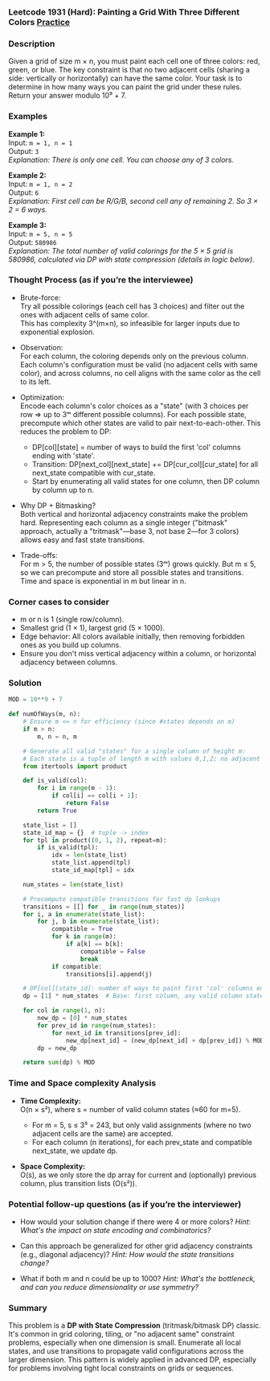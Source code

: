 ### Leetcode 1931 (Hard): Painting a Grid With Three Different Colors [Practice](https://leetcode.com/problems/painting-a-grid-with-three-different-colors)

### Description  
Given a grid of size m × n, you must paint each cell one of three colors: red, green, or blue. The key constraint is that no two adjacent cells (sharing a side: vertically or horizontally) can have the same color. Your task is to determine in how many ways you can paint the grid under these rules. Return your answer modulo 10⁹ + 7.

### Examples  

**Example 1:**  
Input: `m = 1, n = 1`  
Output: `3`  
*Explanation: There is only one cell. You can choose any of 3 colors.*

**Example 2:**  
Input: `m = 1, n = 2`  
Output: `6`  
*Explanation: First cell can be R/G/B, second cell any of remaining 2. So 3 × 2 = 6 ways.*

**Example 3:**  
Input: `m = 5, n = 5`  
Output: `580986`  
*Explanation: The total number of valid colorings for the 5 × 5 grid is 580986, calculated via DP with state compression (details in logic below).*

### Thought Process (as if you’re the interviewee)  

- Brute-force:  
  Try all possible colorings (each cell has 3 choices) and filter out the ones with adjacent cells of same color.  
  This has complexity 3^(m×n), so infeasible for larger inputs due to exponential explosion.

- Observation:  
  For each column, the coloring depends only on the previous column. Each column's configuration must be valid (no adjacent cells with same color), and across columns, no cell aligns with the same color as the cell to its left.

- Optimization:  
  Encode each column's color choices as a "state" (with 3 choices per row ⇒ up to 3ᵐ different possible columns). For each possible state, precompute which other states are valid to pair next-to-each-other. This reduces the problem to DP:  
  - DP[col][state] = number of ways to build the first 'col' columns ending with 'state'.
  - Transition: DP[next_col][next_state] += DP[cur_col][cur_state] for all next_state compatible with cur_state.
  - Start by enumerating all valid states for one column, then DP column by column up to n.

- Why DP + Bitmasking?  
  Both vertical and horizontal adjacency constraints make the problem hard. Representing each column as a single integer ("bitmask" approach, actually a "tritmask"—base 3, not base 2—for 3 colors) allows easy and fast state transitions.

- Trade-offs:  
  For m > 5, the number of possible states (3ᵐ) grows quickly. But m ≤ 5, so we can precompute and store all possible states and transitions. Time and space is exponential in m but linear in n.

### Corner cases to consider  
- m or n is 1 (single row/column).
- Smallest grid (1 × 1), largest grid (5 × 1000).
- Edge behavior: All colors available initially, then removing forbidden ones as you build up columns.
- Ensure you don't miss vertical adjacency within a column, or horizontal adjacency between columns.

### Solution

```python
MOD = 10**9 + 7

def numOfWays(m, n):
    # Ensure m <= n for efficiency (since #states depends on m)
    if m > n:
        m, n = n, m

    # Generate all valid "states" for a single column of height m:
    # Each state is a tuple of length m with values 0,1,2; no adjacent same
    from itertools import product

    def is_valid(col):
        for i in range(m - 1):
            if col[i] == col[i + 1]:
                return False
        return True

    state_list = []
    state_id_map = {}  # tuple -> index
    for tpl in product((0, 1, 2), repeat=m):
        if is_valid(tpl):
            idx = len(state_list)
            state_list.append(tpl)
            state_id_map[tpl] = idx

    num_states = len(state_list)

    # Precompute compatible transitions for fast dp lookups
    transitions = [[] for _ in range(num_states)]
    for i, a in enumerate(state_list):
        for j, b in enumerate(state_list):
            compatible = True
            for k in range(m):
                if a[k] == b[k]:
                    compatible = False
                    break
            if compatible:
                transitions[i].append(j)

    # DP[col][state_id]: number of ways to paint first 'col' columns ending with state 'state_id'
    dp = [1] * num_states  # Base: first column, any valid column state

    for col in range(1, n):
        new_dp = [0] * num_states
        for prev_id in range(num_states):
            for next_id in transitions[prev_id]:
                new_dp[next_id] = (new_dp[next_id] + dp[prev_id]) % MOD
        dp = new_dp

    return sum(dp) % MOD
```

### Time and Space complexity Analysis  

- **Time Complexity:**  
  O(n × s²), where s = number of valid column states (≈60 for m=5).  
  - For m = 5, s ≤ 3⁵ = 243, but only valid assignments (where no two adjacent cells are the same) are accepted.
  - For each column (n iterations), for each prev_state and compatible next_state, we update dp.

- **Space Complexity:**  
  O(s), as we only store the dp array for current and (optionally) previous column, plus transition lists (O(s²)).

### Potential follow-up questions (as if you’re the interviewer)  

- How would your solution change if there were 4 or more colors?
  *Hint: What's the impact on state encoding and combinatorics?*

- Can this approach be generalized for other grid adjacency constraints (e.g., diagonal adjacency)?
  *Hint: How would the state transitions change?*

- What if both m and n could be up to 1000?
  *Hint: What's the bottleneck, and can you reduce dimensionality or use symmetry?*

### Summary
This problem is a **DP with State Compression** (tritmask/bitmask DP) classic. It's common in grid coloring, tiling, or "no adjacent same" constraint problems, especially when one dimension is small. Enumerate all local states, and use transitions to propagate valid configurations across the larger dimension. This pattern is widely applied in advanced DP, especially for problems involving tight local constraints on grids or sequences.